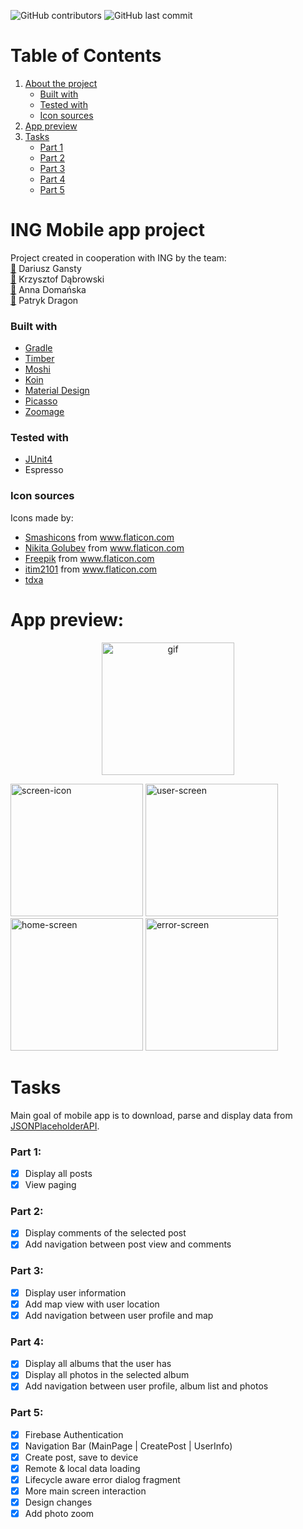 <p float="left">
<img alt="GitHub contributors" src="https://img.shields.io/github/contributors/iamcostello/ING-Mobile-app-project?style=plastic"/>
<img alt="GitHub last commit" src="https://img.shields.io/github/last-commit/iamcostello/ing-mobile-app-project?style=plastic"/>
</p>

# Table of Contents
1. [ About the project ](#about)
   - [ Built with ](#built)
   - [ Tested with ](#test)
   - [ Icon sources ](#icon)
3. [ App preview ](#preview)
4. [ Tasks ](#tasks)
   - [ Part 1 ](#part1)
   - [ Part 2 ](#part2)
   - [ Part 3 ](#part3)
   - [ Part 4 ](#part4)
   - [ Part 5 ](#part5)

<a name="about"></a>
# ING Mobile app project
Project created in cooperation with ING by the team:\
 [👤](https://github.com/daroG) Dariusz Gansty \
 [👤](https://github.com/IamCostello) Krzysztof Dąbrowski \
 [👤](https://github.com/tdxa) Anna Domańska \
 [👤](https://github.com/Orgooonek) Patryk Dragon \
<a name="built"></a>
### Built with
- <a href="https://gradle.org" title="gradle">Gradle</a>
- <a href="https://github.com/JakeWharton/timber" title="timber">Timber</a>
- <a href="https://github.com/square/moshi" title="Moshi">Moshi</a>
- <a href="https://insert-koin.io" title="Koin">Koin</a>
- <a href="https://material.io" title="material">Material Design</a>
- <a href="https://square.github.io/picasso/" title="picasso">Picasso</a>
- <a href="http://jsibbold.github.io/zoomage/" title="zoomage">Zoomage</a>
<a name="test"></a>
### Tested with
- <a href="https://junit.org/junit4/" title="junit">JUnit4</a>
- Espresso

<a name="icon"></a>
### Icon sources
Icons made by:
- <a href="https://smashicons.com/" title="Smashicons">Smashicons</a> from <a href="https://www.flaticon.com/" title="Flaticon"> www.flaticon.com</a>
- <a href="https://www.flaticon.com/free-icon/album_2005062" title="Nikita Golubev">Nikita Golubev</a> from <a href="https://www.flaticon.com/" title="Flaticon"> www.flaticon.com</a>
- <a href="https://www.flaticon.com/authors/freepik" title="Freepik">Freepik</a> from <a href="https://www.flaticon.com/" title="Flaticon">www.flaticon.com</a>
- <a href="https://www.flaticon.com/authors/itim2101" title="itim2101">itim2101</a> from <a href="https://www.flaticon.com/" title="Flaticon">www.flaticon.com</a>
- <a href="https://github.com/tdxa" title="tdxa">tdxa</a>
 
<a name="preview"></a>  
# App preview:
<p align="center">
 <img src="https://user-images.githubusercontent.com/51888438/83301558-2867ab00-a1fa-11ea-86e4-297606b07b27.gif" alt="gif"
      width="212px"/>
</p>
<p float="left">
  <img src="https://user-images.githubusercontent.com/51888438/83238978-7a2b1980-a197-11ea-8e06-411c9739ad5b.jpg" alt="screen-icon" width="212px"/>
  <img src="https://user-images.githubusercontent.com/51888438/83308578-5acbd500-a207-11ea-8ff3-f10a985722b9.jpg" alt="user-screen" width="212px"/>
 <img src="https://user-images.githubusercontent.com/51888438/83308575-5a333e80-a207-11ea-83d1-cf0ad2db39ae.jpg" alt="home-screen" width="212px"/>
 <img src="https://user-images.githubusercontent.com/51888438/83309462-9ff10680-a209-11ea-9c57-6b6f6cc9bdd4.jpg" alt="error-screen" width="212px"/>
</p>

<a name="tasks"></a>
# Tasks
Main goal of mobile app is to download, parse and display data from [JSONPlaceholderAPI](https://jsonplaceholder.typicode.com).
<a name="part1"></a>
### Part 1:
  - [x] Display all posts
  - [x] View paging
 <a name="part2"></a>
### Part 2: 
  - [x] Display comments of the selected post
  - [x] Add navigation between post view and comments
<a name="part3"></a>
### Part 3: 
  - [x] Display user information
  - [x] Add map view with user location
  - [x] Add navigation between user profile and map
<a name="part4"></a>
### Part 4: 
  - [x] Display all albums that the user has
  - [x] Display all photos in the selected album
  - [x] Add navigation between user profile, album list and photos
<a name="part5"></a>
### Part 5:
  - [X] Firebase Authentication
  - [x] Navigation Bar (MainPage | CreatePost | UserInfo)
  - [x] Create post, save to device
  - [x] Remote & local data loading
  - [x] Lifecycle aware error dialog fragment
  - [x] More main screen interaction
  - [x] Design changes
  - [x] Add photo zoom

